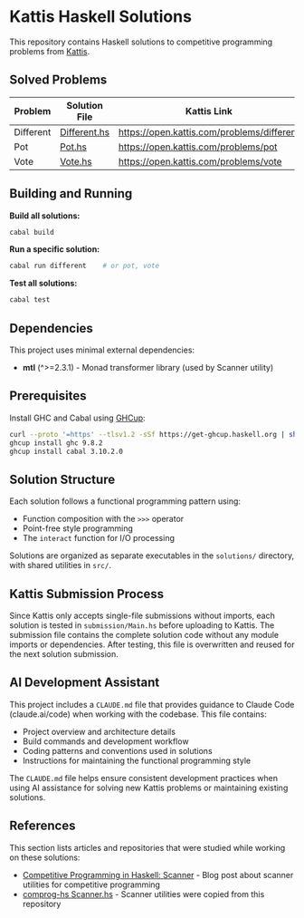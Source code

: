 # Kattis Haskell Solutions

This repository contains Haskell solutions to competitive programming problems from [Kattis](https://open.kattis.com/).

## Solved Problems

| Problem | Solution File | Kattis Link |
|---------|---------------|-------------|
| Different | [Different.hs](solutions/Different.hs) | https://open.kattis.com/problems/different |
| Pot | [Pot.hs](solutions/Pot.hs) | https://open.kattis.com/problems/pot |
| Vote | [Vote.hs](solutions/Vote.hs) | https://open.kattis.com/problems/vote |

## Building and Running

**Build all solutions:**
```bash
cabal build
```

**Run a specific solution:**
```bash
cabal run different    # or pot, vote
```

**Test all solutions:**
```bash
cabal test
```

## Dependencies

This project uses minimal external dependencies:

- **mtl** (^>=2.3.1) - Monad transformer library (used by Scanner utility)

## Prerequisites

Install GHC and Cabal using [GHCup](https://www.haskell.org/ghcup/):

```bash
curl --proto '=https' --tlsv1.2 -sSf https://get-ghcup.haskell.org | sh
ghcup install ghc 9.8.2
ghcup install cabal 3.10.2.0
```

## Solution Structure

Each solution follows a functional programming pattern using:
- Function composition with the `>>>` operator
- Point-free style programming
- The `interact` function for I/O processing

Solutions are organized as separate executables in the `solutions/` directory, with shared utilities in `src/`.

## Kattis Submission Process

Since Kattis only accepts single-file submissions without imports, each solution is tested in `submission/Main.hs` before uploading to Kattis. The submission file contains the complete solution code without any module imports or dependencies. After testing, this file is overwritten and reused for the next solution submission.

## AI Development Assistant

This project includes a `CLAUDE.md` file that provides guidance to Claude Code (claude.ai/code) when working with the codebase. This file contains:

- Project overview and architecture details
- Build commands and development workflow
- Coding patterns and conventions used in solutions
- Instructions for maintaining the functional programming style

The `CLAUDE.md` file helps ensure consistent development practices when using AI assistance for solving new Kattis problems or maintaining existing solutions.

## References

This section lists articles and repositories that were studied while working on these solutions:

- [Competitive Programming in Haskell: Scanner](https://byorgey.github.io/blog/posts/2019/05/22/competitive-programming-in-haskell-scanner.html) - Blog post about scanner utilities for competitive programming
- [comprog-hs Scanner.hs](https://github.com/byorgey/comprog-hs/blob/master/Scanner.hs) - Scanner utilities were copied from this repository